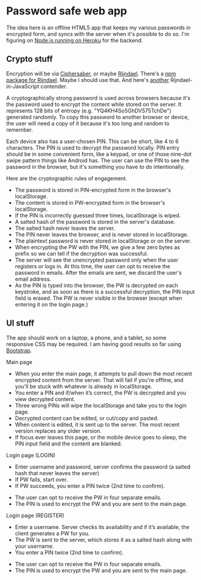 Password safe web app
==

The idea here is an offline HTML5 app that keeps my various passwords in
encrypted form, and syncs with the server when it's possible to do so.
I'm figuring on [Node.js running on Heroku](https://devcenter.heroku.com/articles/getting-started-with-nodejs)
for the backend.

Crypto stuff
--

Encryption will be via [Ciphersaber](http://en.wikipedia.org/wiki/CipherSaber), or maybe
[Rijndael](https://code.google.com/p/js-mcrypt/). There's a
[npm package for Rijndael](https://www.npmjs.org/package/node-rijndael).
Maybe I should use that. And here's [another](http://www.movable-type.co.uk/scripts/aes.html)
Rijndael-in-JavaScript contender.

A cryptographically strong password is used across browsers because it's the password used to encrypt
the content while stored on the server. It represents 128 bits of entropy (e.g. "YQ4KH4So5GhDV575TchDe")
generated randomly. To copy this password to another browser or device, the user will need a copy of
it because it's too long and random to remember.

Each device also has a user-chosen PIN. This can be short, like 4 to 6 characters. The
PIN is used to decrypt the password locally. PIN entry should be in some convenient form, like a keypad,
or one of those nine-dot swipe pattern things like Android has. The user can use the PIN to see the
password in the browser, but it's something you have to do intentionally.

Here are the cryptographic rules of engagement.

* The password is stored in PIN-encrypted form in the browser's localStorage.
* The content is stored in PW-encrypted form in the browser's localStorage.
* If the PIN is incorrectly guessed three times, localStorage is wiped.
* A salted hash of the password is stored in the server's database.
* The salted hash never leaves the server.
* The PIN never leaves the browser, and is never stored in localStorage.
* The plaintext password is never stored in localStorage or on the server.
* When encrypting the PW with the PIN, we give a few zero bytes as prefix so we can tell if the decryption was successful.
* The server will see the unencrypted password only when the user registers or logs in. At this time, the user can opt to receive the password in emails. After the emails are sent, we discard the user's email address.
* As the PIN is typed into the browser, the PW is decrypted on each keystroke, and as soon as there is a successful decryption, the PIN input field is erased. The PW is never visible in the browser (except when entering it on the login page.)

UI stuff
--

The app should work on a laptop, a phone, and a tablet, so some responsive CSS may be
required. I am having good results so far using [Bootstrap](http://getbootstrap.com/).

Main page

* When you enter the main page, it attempts to pull down the most recent encrypted content from the server. That will fail if you're offline, and you'll be stuck with whatever is already in localStorage.
* You enter a PIN and if/when it’s correct, the PW is decrypted and you view decrypted content.
* Three wrong PINs will wipe the localStorage and take you to the login page.
* Decrypted content can be edited, or cut/copy and pasted.
* When content is edited, it is sent up to the server. The most recent version replaces any older version.
* If focus ever leaves this page, or the mobile device goes to sleep, the PIN input field and the content are blanked.

Login page (LOGIN)

* Enter username and password, server confirms the password (a salted hash that never leaves the server)
* If PW fails, start over.
* If PW succeeds, you enter a PIN twice (2nd time to confirm).
 - The user can opt to receive the PW in four separate emails.
 - The PIN is used to encrypt the PW and you are sent to the main page.

Login page (REGISTER)

* Enter a username. Server checks its availability and if it’s available, the client generates a PW for you.
* The PW is sent to the server, which stores it as a salted hash along with your username.
* You enter a PIN twice (2nd time to confirm).
 - The user can opt to receive the PW in four separate emails.
 - The PIN is used to encrypt the PW and you are sent to the main page.
